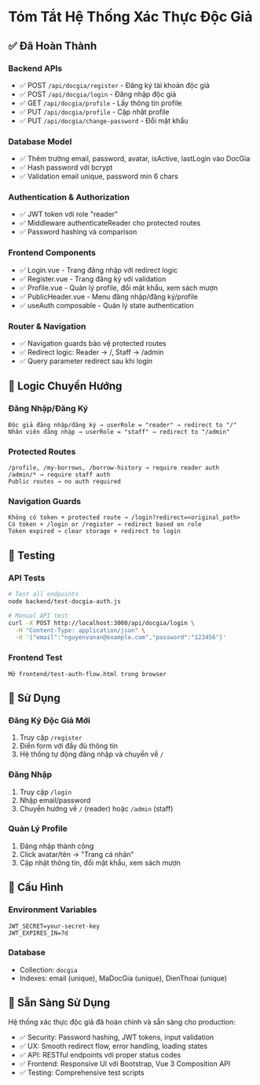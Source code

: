 # Tóm Tắt Hệ Thống Xác Thực Độc Giả

## ✅ Đã Hoàn Thành

### Backend APIs
- ✅ POST `/api/docgia/register` - Đăng ký tài khoản độc giả
- ✅ POST `/api/docgia/login` - Đăng nhập độc giả  
- ✅ GET `/api/docgia/profile` - Lấy thông tin profile
- ✅ PUT `/api/docgia/profile` - Cập nhật profile
- ✅ PUT `/api/docgia/change-password` - Đổi mật khẩu

### Database Model
- ✅ Thêm trường email, password, avatar, isActive, lastLogin vào DocGia
- ✅ Hash password với bcrypt
- ✅ Validation email unique, password min 6 chars

### Authentication & Authorization
- ✅ JWT token với role "reader"
- ✅ Middleware authenticateReader cho protected routes
- ✅ Password hashing và comparison

### Frontend Components
- ✅ Login.vue - Trang đăng nhập với redirect logic
- ✅ Register.vue - Trang đăng ký với validation
- ✅ Profile.vue - Quản lý profile, đổi mật khẩu, xem sách mượn
- ✅ PublicHeader.vue - Menu đăng nhập/đăng ký/profile
- ✅ useAuth composable - Quản lý state authentication

### Router & Navigation
- ✅ Navigation guards bảo vệ protected routes
- ✅ Redirect logic: Reader → /, Staff → /admin
- ✅ Query parameter redirect sau khi login

## 🔄 Logic Chuyển Hướng

### Đăng Nhập/Đăng Ký
```
Độc giả đăng nhập/đăng ký → userRole = "reader" → redirect to "/"
Nhân viên đăng nhập → userRole = "staff" → redirect to "/admin"
```

### Protected Routes
```
/profile, /my-borrows, /borrow-history → require reader auth
/admin/* → require staff auth
Public routes → no auth required
```

### Navigation Guards
```
Không có token + protected route → /login?redirect=<original_path>
Có token + /login or /register → redirect based on role
Token expired → clear storage + redirect to login
```

## 🧪 Testing

### API Tests
```bash
# Test all endpoints
node backend/test-docgia-auth.js

# Manual API test
curl -X POST http://localhost:3000/api/docgia/login \
  -H "Content-Type: application/json" \
  -d '{"email":"nguyenvanan@example.com","password":"123456"}'
```

### Frontend Test
```
Mở frontend/test-auth-flow.html trong browser
```

## 📝 Sử Dụng

### Đăng Ký Độc Giả Mới
1. Truy cập `/register`
2. Điền form với đầy đủ thông tin
3. Hệ thống tự động đăng nhập và chuyển về `/`

### Đăng Nhập
1. Truy cập `/login`  
2. Nhập email/password
3. Chuyển hướng về `/` (reader) hoặc `/admin` (staff)

### Quản Lý Profile
1. Đăng nhập thành công
2. Click avatar/tên → "Trang cá nhân"
3. Cập nhật thông tin, đổi mật khẩu, xem sách mượn

## 🔧 Cấu Hình

### Environment Variables
```
JWT_SECRET=your-secret-key
JWT_EXPIRES_IN=7d
```

### Database
- Collection: `docgia`
- Indexes: email (unique), MaDocGia (unique), DienThoai (unique)

## 🚀 Sẵn Sàng Sử Dụng

Hệ thống xác thực độc giả đã hoàn chỉnh và sẵn sàng cho production:
- ✅ Security: Password hashing, JWT tokens, input validation
- ✅ UX: Smooth redirect flow, error handling, loading states  
- ✅ API: RESTful endpoints với proper status codes
- ✅ Frontend: Responsive UI với Bootstrap, Vue 3 Composition API
- ✅ Testing: Comprehensive test scripts